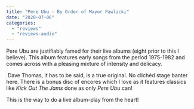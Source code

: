 ```yaml
---
title: "Pere Ubu - By Order of Mayor Pawlicki"
date: "2020-07-06"
categories: 
  - "reviews"
  - "reviews-audio"
---
```


Pere Ubu are justifiably famed for their live albums (eight prior to this I believe). This album features early songs from the period 1975-1982 and comes across with a pleasing mixture of intensity and delicacy. 

 Dave Thomas, it has to be said, is a true original. No clichéd stage banter here. There is a bonus disc of encores which I love as it features classics like _Kick Out The Jams_ done as only _Pere Ubu_ can!

This is the way to do a live album-play from the heart!
